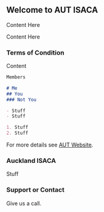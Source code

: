 ## Welcome to AUT ISACA
Content Here

Content Here

### Terms of Condition

Content

```markdown
Members

# Me
## You
### Not You

- Stuff
- Stuff

1. Stuff
2. Stuff

```

For more details see [AUT Website](https://guides.github.com/features/mastering-markdown/).

### Auckland ISACA

Stuff

### Support or Contact

Give us a call.
